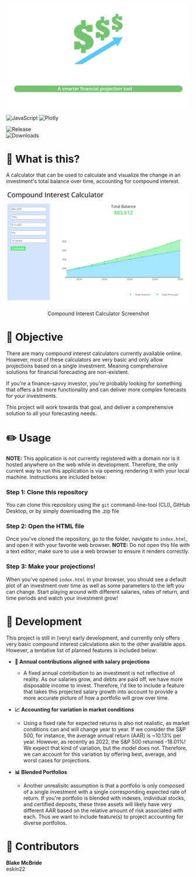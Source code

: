<p align="center">
    <img src="assets/header.png">
</p>

![JavaScript](https://img.shields.io/badge/JavaScript-%23F7DF1E?style=for-the-badge&logo=javascript&logoColor=black&labelColor=%23F7DF1E&color=%23F7DF1E)
![Plotly](https://img.shields.io/badge/PLOTLY-%233F4F75?style=for-the-badge&logo=plotly&logoColor=white&labelColor=%233F4F75&color=%233F4F75
)

![Release](https://img.shields.io/badge/release-Pre--Alpha-%23B5FF84?style=flat&logo=github&labelColor=%23181717)<br>
![Downloads](https://img.shields.io/badge/%E2%AC%87%EF%B8%8F_downloads-0-%23F1F1F1?style=flat&labelColor=%23181717)


# 🤔 What is this?

A calculator that can be used to calculate and visualize the change in an investment's total balance over time, accounting for compound interest.

<p align="center">
    <img src="./assets/compoundInterestCalculatorImage.png">
    <p align="center">Compound Interest Calculator Screenshot</p>
</p>

# 🎯 Objective

There are many compound interest calculators currently available online. However, most of these calculators are very basic and only allow projections based on a single investment. Meaning comprehensive solutions for financial forecasting are non-existent. 

If you're a finance-savvy investor, you're probably looking for something that offers a bit more functionality and can deliver more complex forecasts for your investments. 

This project will work towards that goal, and deliver a comprehensive solution to all your forecasting needs.

# ✏️ Usage

**NOTE:** This application is not currently registered with a domain nor is it hosted anywhere on the web while in development. Therefore, the only current way to run this application is via opening rendering it with your local machine. Instructions are included below:

### Step 1: Clone this repository

You can clone this repository using the `git` command-line-tool (CLI), GitHub Desktop, or by simply downloading the .zip file

### Step 2: Open the HTML file

Once you've cloned the repository, go to the folder, navigate to `index.html`, and open it with your favorite web browser. **NOTE:** Do not open this file with a text editor; make sure to use a web browser to ensure it renders correctly.

### Step 3: Make your projections!

When you've opened `index.html` in your browser, you should see a default plot of an investment over time as well as some parameters to the left you can change. Start playing around with different salaries, rates of return, and time periods and watch your investment grow!

# 🔨 Development

This project is still in (very) early development, and currently only offers very basic compound interest calculations akin to the other available apps. However, a tentative list of planned features is included below:

- **💸 Annual contributions aligned with salary projections**
    - A fixed annual contribution to an investment is not reflective of reality. As our salaries grow, and debts are paid off, we have more disposable income to invest. Therefore, I'd like to include a feature that takes this projected salary growth into account to provide a more accurate picture of how a portfolio will grow over time.

- **📈 Accounting for variation in market conditions**
    - Using a fixed rate for expected returns is also not realistic, as market conditions can and will change year to year. If we consider the S&P 500, for instance, the average annual return (AAR) is ~10.13% per year. However, as recently as 2022, the S&P 500 returned -18.01%! We expect that kind of variation, but the model does not. Therefore, we can account for this variation by offering best, average, and worst cases for projections. 

- **📊 Blended Portfolios**
    - Another unrealisitc assumption is that a portfolio is only composed of a single investment with a single corresponding expected rate of return. If you're portfolio is blended with indexes, individual stocks, and certified deposits, these three assets will likely have very different AAR based on the relative amount of risk associated with each. Thus we want to include feature(s) to project accounting for diverse portfolios.

# 💙 Contributors

**Blake McBride** <br> eskin22 <br>